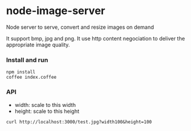 node-image-server
=================

Node server to serve, convert and resize images on demand

It support bmp, jpg and png.
It use http content negociation to deliver the appropriate image quality.

### Install and run

```
npm install
coffee index.coffee
```

### API

  - width: scale to this width
  - height: scale to this height

```
curl http://localhost:3000/test.jpg?width100&height=100
```
